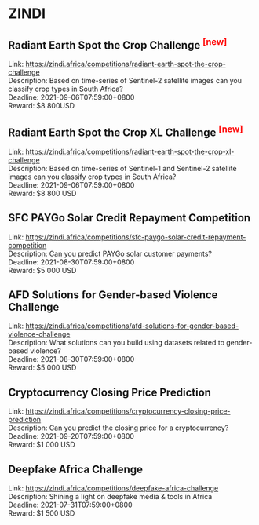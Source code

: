 # ZINDI



## Radiant Earth Spot the Crop Challenge <sup style="color:red">[new]<sup>  

Link: https://zindi.africa/competitions/radiant-earth-spot-the-crop-challenge  
Description: Based on time-series of Sentinel-2 satellite images can you classify crop types in South Africa?  
Deadline: 2021-09-06T07:59:00+0800  
Reward: $8 800USD  


## Radiant Earth Spot the Crop XL Challenge <sup style="color:red">[new]<sup>  

Link: https://zindi.africa/competitions/radiant-earth-spot-the-crop-xl-challenge  
Description: Based on time-series of Sentinel-1 and Sentinel-2 satellite images can you classify crop types in South Africa?  
Deadline: 2021-09-06T07:59:00+0800  
Reward: $8 800 USD  


## SFC PAYGo Solar Credit Repayment Competition

Link: https://zindi.africa/competitions/sfc-paygo-solar-credit-repayment-competition  
Description: Can you predict PAYGo solar customer payments?  
Deadline: 2021-08-30T07:59:00+0800  
Reward: $5 000 USD  


## AFD Solutions for Gender-based Violence Challenge

Link: https://zindi.africa/competitions/afd-solutions-for-gender-based-violence-challenge  
Description: What solutions can you build using datasets related to gender-based violence?  
Deadline: 2021-08-30T07:59:00+0800  
Reward: $5 000 USD  


## Cryptocurrency Closing Price Prediction

Link: https://zindi.africa/competitions/cryptocurrency-closing-price-prediction  
Description: Can you predict the closing price for a cryptocurrency?   
Deadline: 2021-09-20T07:59:00+0800  
Reward: $1 000 USD  


## Deepfake Africa Challenge 

Link: https://zindi.africa/competitions/deepfake-africa-challenge  
Description: Shining a light on deepfake media & tools in Africa   
Deadline: 2021-07-31T07:59:00+0800  
Reward: $1 500 USD  

